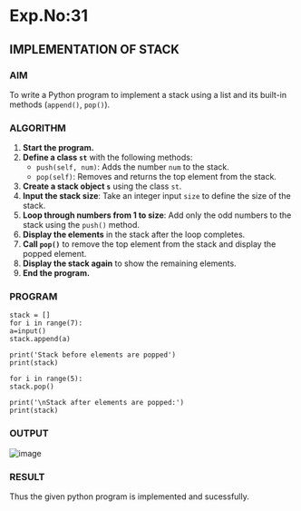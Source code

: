 # Exp.No:31  
## IMPLEMENTATION OF STACK

### AIM  
To write a Python program to implement a stack using a list and its built-in methods (`append()`, `pop()`).

### ALGORITHM

1. **Start the program.**
2. **Define a class `st`** with the following methods:
   - `push(self, num)`: Adds the number `num` to the stack.
   - `pop(self)`: Removes and returns the top element from the stack.
3. **Create a stack object `s`** using the class `st`.
4. **Input the stack size**: Take an integer input `size` to define the size of the stack.
5. **Loop through numbers from 1 to size**: Add only the odd numbers to the stack using the `push()` method.
6. **Display the elements** in the stack after the loop completes.
7. **Call `pop()`** to remove the top element from the stack and display the popped element.
8. **Display the stack again** to show the remaining elements.
9. **End the program.**

### PROGRAM

```
stack = []
for i in range(7):
a=input()
stack.append(a)

print('Stack before elements are popped')
print(stack)

for i in range(5):
stack.pop()

print('\nStack after elements are popped:')
print(stack)

```
### OUTPUT
![image](https://github.com/user-attachments/assets/57c219aa-7b99-4365-8252-d718dbdbe4d0)
### RESULT
Thus the given python program is implemented and sucessfully.

